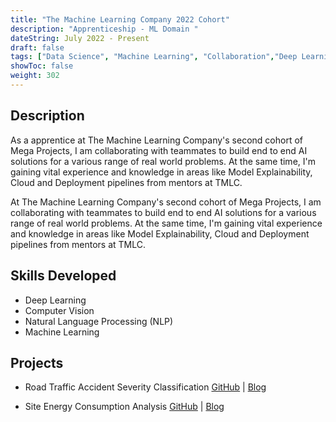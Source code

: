 ```yaml
---
title: "The Machine Learning Company 2022 Cohort"
description: "Apprenticeship - ML Domain "
dateString: July 2022 - Present
draft: false
tags: ["Data Science", "Machine Learning", "Collaboration","Deep Learning","Model Explainability","Deployment Pipelines"]
showToc: false
weight: 302
---
```

## Description 
As a apprentice at The Machine Learning Company's second cohort of Mega Projects, I am collaborating with teammates to build end to end AI solutions for a various range of real world problems. At the same time, I'm gaining vital experience and knowledge in areas like Model Explainability, Cloud and Deployment pipelines from mentors at TMLC.

At The Machine Learning Company's second cohort of Mega Projects, I am collaborating with teammates to build end to end AI solutions for a various range of real world problems. At the same time, I'm gaining vital experience and knowledge in areas like Model Explainability, Cloud and Deployment pipelines from mentors at TMLC.

## Skills Developed
* Deep Learning 
* Computer Vision 
* Natural Language Processing (NLP) 
* Machine Learning

## Projects 

- Road Traffic Accident Severity Classification [GitHub]("https://github.com/vedanthv/road-traffic-severity-classification") | [Blog]("https://vedanthvbaliga.netlify.app/blog/road-traffic-accident-classification/")

- Site Energy Consumption Analysis [GitHub]() | [Blog]()
